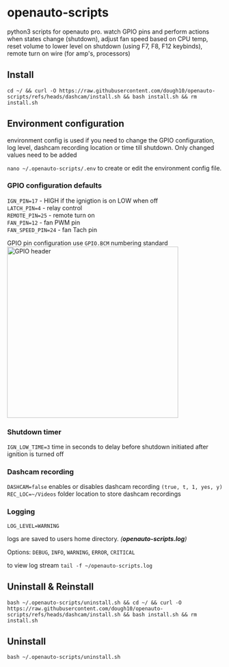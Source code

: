 # openauto-scripts

python3 scripts for openauto pro. watch GPIO pins and perform actions when states change (shutdown), adjust fan speed based on CPU temp, reset volume to lower level on shutdown (using F7, F8, F12 keybinds), remote turn on wire (for amp's, processors)  

## Install

`cd ~/ && curl -O https://raw.githubusercontent.com/dough10/openauto-scripts/refs/heads/dashcam/install.sh && bash install.sh && rm install.sh`

## Environment configuration

environment config is used if you need to change the GPIO configuration, log level, dashcam recording location or time till shutdown. Only changed values need to be added  

`nano ~/.openauto-scripts/.env` to create or edit the environment config file.  

### GPIO configuration defaults

`IGN_PIN=17` - HIGH if the ignigtion is on LOW when off  
`LATCH_PIN=4` - relay control  
`REMOTE_PIN=25` - remote turn on  
`FAN_PIN=12` - fan PWM pin  
`FAN_SPEED_PIN=24` - fan Tach pin

GPIO pin configuration use `GPIO.BCM` numbering standard  
<img src='https://roboticsbackend.com/wp-content/uploads/2019/05/raspberry-pi-3-pinout.jpg' alt='GPIO header' height='400px' width='400px'>

### Shutdown timer

`IGN_LOW_TIME=3` time in seconds to delay before shutdown initiated after ignition is turned off  

### Dashcam recording

`DASHCAM=false` enables or disables dashcam recording `(true, t, 1, yes, y)`  
`REC_LOC=~/Videos` folder location to store dashcam recordings

### Logging

`LOG_LEVEL=WARNING`

logs are saved to users home directory. *(**openauto-scripts.log**)*

Options: `DEBUG`, `INFO`, `WARNING`, `ERROR`, `CRITICAL`

to view log stream `tail -f ~/openauto-scripts.log`

## Uninstall & Reinstall

`bash ~/.openauto-scripts/uninstall.sh && cd ~/ && curl -O https://raw.githubusercontent.com/dough10/openauto-scripts/refs/heads/dashcam/install.sh && bash install.sh && rm install.sh`  

## Uninstall

`bash ~/.openauto-scripts/uninstall.sh`